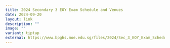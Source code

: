 ```yaml
---
title: 2024 Secondary 3 EOY Exam Schedule and Venues
date: 2024-09-20
layout: link
description: ""
image: ""
variant: tiptap
external: https://www.bpghs.moe.edu.sg/files/2024/Sec_3_EOY_Exam_Schedule_2024_with_venues__For_Students___Sherlyn_Tan.pdf
---
```

